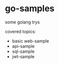 # go-samples

some golang trys

covered topics:

* basic web-sample
* api-sample
* sql-sample
* jwt-sample
